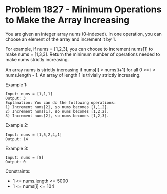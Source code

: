 # Problem 1827 - Minimum Operations to Make the Array Increasing

You are given an integer array nums (0-indexed). In one operation, you can choose an element of the array and increment it by 1.

For example, if nums = [1,2,3], you can choose to increment nums[1] to make nums = [1,3,3].
Return the minimum number of operations needed to make nums strictly increasing.

An array nums is strictly increasing if nums[i] < nums[i+1] for all 0 <= i < nums.length - 1. An array of length 1 is trivially strictly increasing.

 

Example 1:
```
Input: nums = [1,1,1]
Output: 3
Explanation: You can do the following operations:
1) Increment nums[2], so nums becomes [1,1,2].
2) Increment nums[1], so nums becomes [1,2,2].
3) Increment nums[2], so nums becomes [1,2,3].
```
Example 2:
```
Input: nums = [1,5,2,4,1]
Output: 14
```
Example 3:
```
Input: nums = [8]
Output: 0
 ```

Constraints:

* 1 <= nums.length <= 5000
* 1 <= nums[i] <= 104
